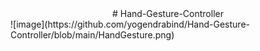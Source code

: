 <div align="center">
  # Hand-Gesture-Controller
  </div>
  ![image](https://github.com/yogendrabind/Hand-Gesture-Controller/blob/main/HandGesture.png)
